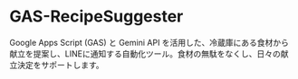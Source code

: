 # GAS-RecipeSuggester
Google Apps Script (GAS) と Gemini API を活用した、冷蔵庫にある食材から献立を提案し、LINEに通知する自動化ツール。食材の無駄をなくし、日々の献立決定をサポートします。
